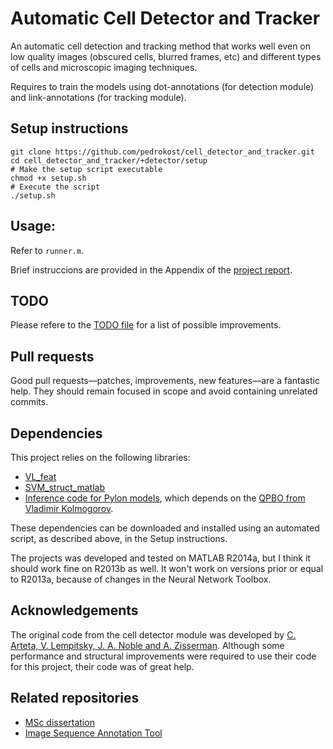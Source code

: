 Automatic Cell Detector and Tracker
=============

An automatic cell detection and tracking method that works well even on low quality images (obscured cells, blurred frames, etc) and different types of cells and microscopic imaging techniques.

Requires to train the models using dot-annotations (for detection module) and link-annotations (for tracking module).

## Setup instructions

	git clone https://github.com/pedrokost/cell_detector_and_tracker.git
	cd cell_detector_and_tracker/+detector/setup
	# Make the setup script executable
	chmod +x setup.sh
	# Execute the script
	./setup.sh

## Usage:

Refer to `runner.m`.

Brief instruccions are provided in the Appendix of the [project report](https://github.com/pedrokost/cell_tracking_msc_report).

## TODO

Please refere to the [TODO file](TODO) for a list of possible improvements. 

## Pull requests

Good pull requests—patches, improvements, new features—are a fantastic help. They should remain focused in scope and avoid containing unrelated commits.

## Dependencies

This project relies on the following libraries:

* [VL_feat](http://www.vlfeat.org/)
* [SVM_struct_matlab](http://www.vlfeat.org/~vedaldi/code/svm-struct-matlab.html)
* [Inference code for Pylon models](http://www.robots.ox.ac.uk/~vilem/), which depends on the [QPBO from Vladimir Kolmogorov](http://pub.ist.ac.at/~vnk/software.html).

These dependencies can be downloaded and installed using an automated script, as described above, in the Setup instructions.

The projects was developed and tested on MATLAB R2014a, but I think it should work fine on R2013b as well. It won't work on versions prior or equal to R2013a, because of changes in the Neural Network Toolbox. 

## Acknowledgements

The original code from the cell detector module was developed by [C. Arteta, V. Lempitsky, J. A. Noble and A. Zisserman](http://www.robots.ox.ac.uk/~vgg/research/cell_detection/). Although some performance and structural improvements were required to use their code for this project, their code was of great help.

## Related repositories

* [MSc dissertation](https://github.com/pedrokost/cell_tracking_msc_report)
* [Image Sequence Annotation Tool](https://github.com/pedrokost/cell_annotator)